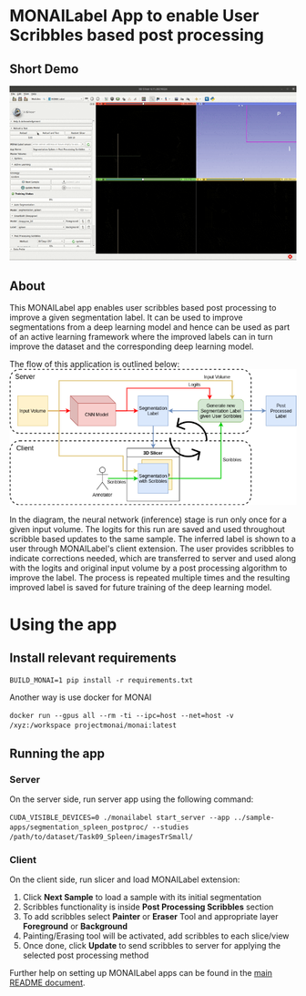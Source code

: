 # MONAILabel App to enable User Scribbles based post processing

## Short Demo
<img src="./docs/scribble_ui.gif" alt="scribble_ui" width="1024"/>

## About
This MONAILabel app enables user scribbles based post processing to improve a given segmentation label. It can be used to improve segmentations from a deep learning model and hence can be used as part of an active learning framework where the improved labels can in turn improve the dataset and the corresponding deep learning model.

The flow of this application is outlined below:
![monailabel_crf](./docs/monailabel_crf.png)

In the diagram, the neural network (inference) stage is run only once for a given input volume. The logits for this run are saved and used throughout scribble based updates to the same sample. The inferred label is shown to a user through MONAILabel's client extension. The user provides scribbles to indicate corrections needed, which are transferred to server and used along with the logits and original input volume by a post processing algorithm to improve the label. The process is repeated multiple times and the resulting improved label is saved for future training of the deep learning model.

# Using the app

## Install relevant requirements

`BUILD_MONAI=1 pip install -r requirements.txt`

Another way is use docker for MONAI

`docker run --gpus all --rm -ti --ipc=host --net=host -v /xyz:/workspace projectmonai/monai:latest`

## Running the app

### Server
On the server side, run server app using the following command:

`CUDA_VISIBLE_DEVICES=0 ./monailabel start_server --app ../sample-apps/segmentation_spleen_postproc/ --studies /path/to/dataset/Task09_Spleen/imagesTrSmall/`

### Client
On the client side, run slicer and load MONAILabel extension:

1. Click **Next Sample** to load a sample with its initial segmentation
2. Scribbles functionality is inside **Post Processing Scribbles** section
3. To add scribbles select **Painter** or **Eraser** Tool and appropriate layer **Foreground** or **Background**
4. Painting/Erasing tool will be activated, add scribbles to each slice/view
5. Once done, click **Update** to send scribbles to server for applying the selected post processing method

Further help on setting up MONAILabel apps can be found in the [main README document](../../README.md).

